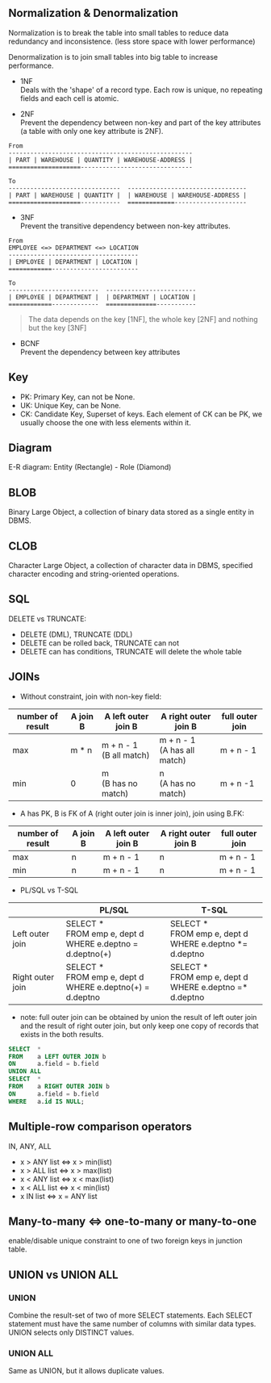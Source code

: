 ## Normalization & Denormalization
Normalization is to break the table into small tables to reduce data redundancy and inconsistence. (less store space with lower performance)

Denormalization is to join small tables into big table to increase performance.

* 1NF  
Deals with the 'shape' of a record type. Each row is unique, no repeating fields and each cell is atomic.

* 2NF  
Prevent the dependency between non-key and part of the key attributes (a table with only one key attribute is 2NF).
```
From
---------------------------------------------------
| PART | WAREHOUSE | QUANTITY | WAREHOUSE-ADDRESS |
====================-------------------------------

To
-------------------------------  --------------------------------- 
| PART | WAREHOUSE | QUANTITY |  | WAREHOUSE | WAREHOUSE-ADDRESS |
====================-----------  =============--------------------
```

* 3NF  
Prevent the transitive dependency between non-key attributes.
```
From
EMPLOYEE <=> DEPARTMENT <=> LOCATION
------------------------------------
| EMPLOYEE | DEPARTMENT | LOCATION |
============------------------------

To
-------------------------  -------------------------
| EMPLOYEE | DEPARTMENT |  | DEPARTMENT | LOCATION |
============-------------  ==============-----------
```

> The data depends on the key [1NF], the whole key [2NF] and nothing but the key [3NF]

* BCNF  
Prevent the dependency between key attributes


## Key
* PK: Primary Key, can not be None.
* UK: Unique Key, can be None.
* CK: Candidate Key, Superset of keys. Each element of CK can be PK, we usually choose the one with less elements within it.


## Diagram
E-R diagram: Entity (Rectangle) - Role (Diamond)


## BLOB
Binary Large Object, a collection of binary data stored as a single entity in DBMS.


## CLOB
Character Large Object, a collection of character data in DBMS, specified character encoding and string-oriented operations.


## SQL
DELETE vs TRUNCATE:
* DELETE (DML), TRUNCATE (DDL)
* DELETE can be rolled back, TRUNCATE can not
* DELETE can has conditions, TRUNCATE will delete the whole table


## JOINs
* Without constraint, join with non-key field:  

| number of result | A join B | A left outer join B | A right outer join B | full outer join |  
|------------------|----------|---------------------|----------------------|-----------------|  
| max | m * n | m + n - 1<br>(B all match) | m + n - 1<br>(A has all match) | m + n - 1 |  
| min | 0 | m<br>(B has no match) | n<br>(A has no match) | m + n -1 |  

* A has PK, B is FK of A (right outer join is inner join), join using B.FK:  

| number of result | A join B | A left outer join B | A right outer join B | full outer join |  
|------------------|----------|---------------------|----------------------|-----------------|  
| max | n | m + n - 1 | n | m + n - 1 |  
| min | n | m + n - 1 | n | m + n - 1 |  

* PL/SQL vs T-SQL  

|                  | PL/SQL                                                   | T-SQL                                                  |  
|------------------|----------------------------------------------------------|--------------------------------------------------------|  
| Left outer join  | SELECT * <br>FROM emp e, dept d <br>WHERE e.deptno = d.deptno(+) | SELECT * <br>FROM emp e, dept d <br>WHERE e.deptno *= d.deptno |  
| Right outer join | SELECT * <br>FROM emp e, dept d <br>WHERE e.deptno(+) = d.deptno | SELECT * <br>FROM emp e, dept d <br>WHERE e.deptno =* d.deptno |  

* note: full outer join can be obtained by union the result of left outer join and the result of right outer join, but only keep one copy of records that exists in the both results.

```sql
SELECT 	*
FROM    a LEFT OUTER JOIN b
ON      a.field = b.field
UNION ALL
SELECT  *
FROM 	a RIGHT OUTER JOIN b
ON 		a.field = b.field
WHERE   a.id IS NULL;
```


## Multiple-row comparison operators
IN, ANY, ALL

* x > ANY list <=> x > min(list)
* x > ALL list <=> x > max(list)
* x < ANY list <=> x < max(list)
* x < ALL list <=> x < min(list)
* x IN list <=> x = ANY list


## Many-to-many <=> one-to-many or many-to-one
enable/disable unique constraint to one of two foreign keys in junction table.


## UNION vs UNION ALL
### UNION
Combine the result-set of two of more SELECT statements. Each SELECT statement must have the same number of columns with similar data types. UNION selects only DISTINCT values.

### UNION ALL
Same as UNION, but it allows duplicate values.
